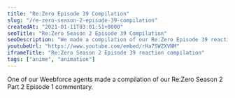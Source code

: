 ```yaml
---
title: "Re:Zero Episode 39 Compilation"
slug: "/re-zero-season-2-episode-39-compilation"
createdAt: "2021-01-11T03:01:51+0000"
seoTitle: "Re:Zero Season 2 Episode 39 Compilation"
seoDescription: "We made a compilation of our Re:Zero Episode 39 reaction."
youtubeUrl: "https://www.youtube.com/embed/rHa7SWZXVNM"
iframeTitle: "Re:Zero Season 2 Episode 39 reaction compilation"
tags: ["anime", "animation"]
---
```

One of our Weebforce agents made a compilation of our Re:Zero Season 2 Part 2 Episode 1 commentary.